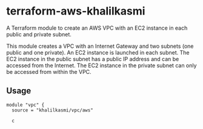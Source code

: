 # terraform-aws-khalilkasmi

A Terraform module to create an AWS VPC with an EC2 instance in each public and private subnet.

This module creates a VPC with an Internet Gateway and two subnets (one public and one private). An EC2 instance is launched in each subnet. The EC2 instance in the public subnet has a public IP address and can be accessed from the Internet. The EC2 instance in the private subnet can only be accessed from within the VPC.

## Usage

```hcl
module "vpc" {
  source = "khalilkasmi/vpc/aws"

  c